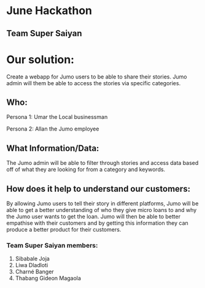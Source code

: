 # June Hackathon
## Team Super Saiyan

# Our solution:
Create a webapp for Jumo users to be able to share their stories.
Jumo admin will them be able to access the stories via specific categories.

## Who:
Persona 1:
Umar the Local businessman

Persona 2:
Allan the Jumo employee

## What Information/Data:
The Jumo admin will be able to filter through stories and access data based off of what they are looking for from a category and keywords.

## How does it help to understand our customers:
By allowing Jumo users to tell their story in different platforms, Jumo will be able to get a better understanding of who they give micro loans to and why the Jumo user wants to get the loan. Jumo will then be able to better empathise with their customers and by getting this information they can produce a better product for their customers.


### Team Super Saiyan members:
1. Sibabale Joja
2. Liwa Dladloti
3. Charné Banger
4. Thabang Gideon Magaola
